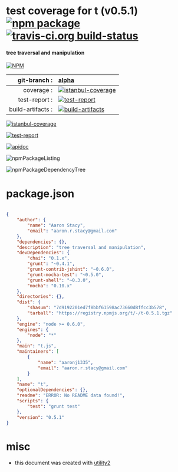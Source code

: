 # test coverage for  t (v0.5.1)  [![npm package](https://img.shields.io/npm/v/npmtest-t.svg?style=flat-square)](https://www.npmjs.org/package/npmtest-t) [![travis-ci.org build-status](https://api.travis-ci.org/npmtest/node-npmtest-t.svg)](https://travis-ci.org/npmtest/node-npmtest-t)
#### tree traversal and manipulation

[![NPM](https://nodei.co/npm/t.png?downloads=true)](https://www.npmjs.com/package/t)

| git-branch : | [alpha](https://github.com/npmtest/node-npmtest-t/tree/alpha)|
|--:|:--|
| coverage : | [![istanbul-coverage](https://npmtest.github.io/node-npmtest-t/build/coverage.badge.svg)](https://npmtest.github.io/node-npmtest-t/build/coverage.html/index.html)|
| test-report : | [![test-report](https://npmtest.github.io/node-npmtest-t/build/test-report.badge.svg)](https://npmtest.github.io/node-npmtest-t/build/test-report.html)|
| build-artifacts : | [![build-artifacts](https://npmtest.github.io/node-npmtest-t/glyphicons_144_folder_open.png)](https://github.com/npmtest/node-npmtest-t/tree/gh-pages/build)|

[![istanbul-coverage](https://npmtest.github.io/node-npmtest-t/build/screenCapture.buildCustomOrg.browser.coverage.html.png)](https://npmtest.github.io/node-npmtest-t/build/coverage.html/index.html)

[![test-report](https://npmtest.github.io/node-npmtest-t/build/screenCapture.buildCustomOrg.browser.%252Fhome%252Ftravis%252Fbuild%252Fnpmtest%252Fnode-npmtest-t%252Ftmp%252Fbuild%252Ftest-report.html.png)](https://npmtest.github.io/node-npmtest-t/build/test-report.html)

[![apidoc](https://npmdoc.github.io/node-npmdoc-t/build/screenCapture.buildApidoc.browser.%252Fhome%252Ftravis%252Fbuild%252Fnpmdoc%252Fnode-npmdoc-t%252Ftmp%252Fbuild%252Fapidoc.html.png)](https://npmdoc.github.io/node-npmdoc-t/build/apidoc.html)

![npmPackageListing](https://npmtest.github.io/node-npmtest-t/build/screenCapture.npmPackageListing.svg)

![npmPackageDependencyTree](https://npmtest.github.io/node-npmtest-t/build/screenCapture.npmPackageDependencyTree.svg)



# package.json

```json

{
    "author": {
        "name": "Aaron Stacy",
        "email": "aaron.r.stacy@gmail.com"
    },
    "dependencies": {},
    "description": "tree traversal and manipulation",
    "devDependencies": {
        "chai": "0.1.x",
        "grunt": "~0.4.1",
        "grunt-contrib-jshint": "~0.6.0",
        "grunt-mocha-test": "~0.5.0",
        "grunt-shell": "~0.3.0",
        "mocha": "0.10.x"
    },
    "directories": {},
    "dist": {
        "shasum": "7d9192201ed7f8bbf61598ac73660d8ffcc3b578",
        "tarball": "https://registry.npmjs.org/t/-/t-0.5.1.tgz"
    },
    "engine": "node >= 0.6.0",
    "engines": {
        "node": "*"
    },
    "main": "t.js",
    "maintainers": [
        {
            "name": "aaronj1335",
            "email": "aaron.r.stacy@gmail.com"
        }
    ],
    "name": "t",
    "optionalDependencies": {},
    "readme": "ERROR: No README data found!",
    "scripts": {
        "test": "grunt test"
    },
    "version": "0.5.1"
}
```



# misc
- this document was created with [utility2](https://github.com/kaizhu256/node-utility2)
